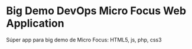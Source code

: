 # Big Demo DevOps Micro Focus Web Application
Súper app para big demo de Micro Focus: HTML5, js, php, css3
